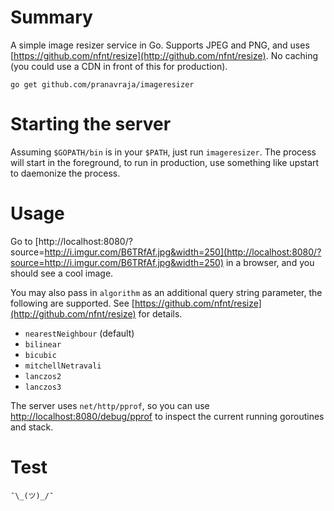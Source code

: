 # Summary

A simple image resizer service in Go. Supports JPEG and PNG, and uses [https://github.com/nfnt/resize](http://github.com/nfnt/resize). No caching (you could use a CDN in front of this for production).

`go get github.com/pranavraja/imageresizer`

# Starting the server

Assuming `$GOPATH/bin` is in your `$PATH`, just run `imageresizer`. The process will start in the foreground, to run in production, use something like upstart to daemonize the process.

# Usage

Go to [http://localhost:8080/?source=http://i.imgur.com/B6TRfAf.jpg&width=250](http://localhost:8080/?source=http://i.imgur.com/B6TRfAf.jpg&width=250) in a browser, and you should see a cool image.

You may also pass in `algorithm` as an additional query string parameter, the following are supported. See [https://github.com/nfnt/resize](http://github.com/nfnt/resize) for details.

- `nearestNeighbour` (default)
- `bilinear`
- `bicubic`
- `mitchellNetravali`
- `lanczos2`
- `lanczos3`

The server uses `net/http/pprof`, so you can use [http://localhost:8080/debug/pprof](http://localhost:8080/debug/pprof) to inspect the current running goroutines and stack.

# Test

    ¯\_(ツ)_/¯

